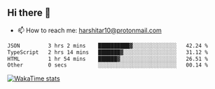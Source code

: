 ## Hi there 👋
- 📫 How to reach me: harshitar10@protonmail.com  
<!--START_SECTION:waka-->

```txt
JSON         3 hrs 2 mins    ██████████▓░░░░░░░░░░░░░░   42.24 %
TypeScript   2 hrs 14 mins   ███████▓░░░░░░░░░░░░░░░░░   31.12 %
HTML         1 hr 54 mins    ██████▓░░░░░░░░░░░░░░░░░░   26.51 %
Other        0 secs          ░░░░░░░░░░░░░░░░░░░░░░░░░   00.14 %
```

<!--END_SECTION:waka-->

[![WakaTime stats](https://wakatime.com/share/@2890a257-8cc3-470b-a1a9-41e38cd2d4a1/6c381503-5517-4016-be5b-89c6e2ce3888.png)](https://wakatime.com/)

<!--
**hharshitarora/hharshitarora** is a ✨ _special_ ✨ repository because its `README.md` (this file) appears on your GitHub profile.

Here are some ideas to get you started:

- 🔭 I’m currently working on ...
- 🌱 I’m currently learning ...
- 👯 I’m looking to collaborate on ...
- 🤔 I’m looking for help with ...
- 💬 Ask me about ...
- 📫 How to reach me: ...
- 😄 Pronouns: ...
- ⚡ Fun fact: ...
-->

